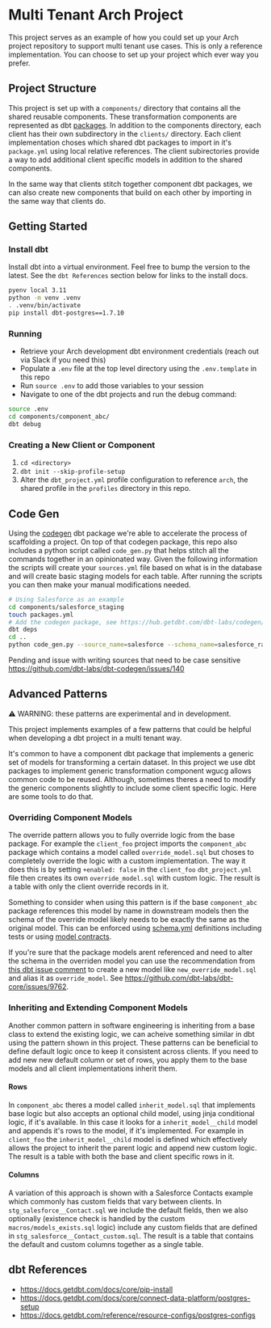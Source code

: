 # Multi Tenant Arch Project

This project serves as an example of how you could set up your Arch project repository to support multi tenant use cases.
This is only a reference implementation.
You can choose to set up your project which ever way you prefer.

## Project Structure

This project is set up with a `components/` directory that contains all the shared reusable components.
These transformation components are represented as dbt [packages](https://docs.getdbt.com/docs/build/packages).
In addition to the components directory, each client has their own subdirectory in the `clients/` directory.
Each client implementation choses which shared dbt packages to import in it's `package.yml` using local relative references.
The client subirectories provide a way to add additional client specific models in addition to the shared components.

In the same way that clients stitch together component dbt packages, we can also create new components that build on each other by importing in the same way that clients do.

## Getting Started

### Install dbt

Install dbt into a virtual environment.
Feel free to bump the version to the latest.
See the `dbt References` section below for links to the install docs.

```bash
pyenv local 3.11
python -m venv .venv
. .venv/bin/activate
pip install dbt-postgres==1.7.10
```

### Running

- Retrieve your Arch development dbt environment credentials (reach out via Slack if you need this)
- Populate a `.env` file at the top level directory using the `.env.template` in this repo
- Run `source .env` to add those variables to your session
- Navigate to one of the dbt projects and run the debug command:

```bash
source .env
cd components/component_abc/
dbt debug
```

### Creating a New Client or Component

1. `cd <directory>`
1. `dbt init --skip-profile-setup`
1. Alter the `dbt_project.yml` profile configuration to reference `arch`, the shared profile in the `profiles` directory in this repo.

## Code Gen

Using the [codegen](https://hub.getdbt.com/dbt-labs/codegen/latest/) dbt package we're able to accelerate the process of scaffolding a project.
On top of that codegen package, this repo also includes a python script called `code_gen.py` that helps stitch all the commands together in an opinionated way.
Given the following information the scripts will create your `sources.yml` file based on what is in the database and will create basic staging models for each table.
After running the scripts you can then make your manual modifications needed.

```bash
# Using Salesforce as an example
cd components/salesforce_staging
touch packages.yml
# Add the codegen package, see https://hub.getdbt.com/dbt-labs/codegen/latest/
dbt deps
cd ..
python code_gen.py --source_name=salesforce --schema_name=salesforce_raw_tenant-1 --database_name=app --write_path=salesforce_staging/models/staging
```

Pending and issue with writing sources that need to be case sensitive https://github.com/dbt-labs/dbt-codegen/issues/140

## Advanced Patterns

:warning: WARNING: these patterns are experimental and in development.

This project implements examples of a few patterns that could be helpful when developing a dbt project in a multi tenant way.

It's common to have a component dbt package that implements a generic set of models for transforming a certain dataset.
In this project we use dbt packages to implement generic transformation component wgucg allows common code to be reused.
Although, sometimes theres a need to modify the generic components slightly to include some client specific logic.
Here are some tools to do that.

### Overriding Component Models

The override pattern allows you to fully override logic from the base package.
For example the `client_foo` project imports the `component_abc` package which contains a model called `override_model.sql` but choses to completely override the logic with a custom implementation.
The way it does this is by setting `+enabled: false` in the `client_foo` `dbt_project.yml` file then creates its own `override_model.sql` with custom logic.
The result is a table with only the client override records in it.

Something to consider when using this pattern is if the base `component_abc` package references this model by name in downstream models then the schema of the override model likely needs to be exactly the same as the original model.
This can be enforced using [schema.yml](https://docs.getdbt.com/reference/resource-configs/schema) definitions including tests or using [model contracts](https://docs.getdbt.com/docs/collaborate/govern/model-contracts).

If you're sure that the package models arent referenced and need to alter the schema in the overriden model you can use the recommendation from [this dbt issue comment](https://github.com/dbt-labs/dbt-core/issues/9762#issuecomment-1997744765) to create a new model like `new_override_model.sql` and alias it as `override_model`.
See https://github.com/dbt-labs/dbt-core/issues/9762.

### Inheriting and Extending Component Models

Another common pattern in software engineering is inheriting from a base class to extend the existing logic, we can acheive something similar in dbt using the pattern shown in this project.
These patterns can be beneficial to define default logic once to keep it consistent across clients.
If you need to add new new default column or set of rows, you apply them to the base models and all client implementations inherit them.

#### Rows

In `component_abc` theres a model called `inherit_model.sql` that implements base logic but also accepts an optional child model, using jinja conditional logic, if it's available.
In this case it looks for a `inherit_model__child` model and appends it's rows to the model, if it's implemented.
For example in `client_foo` the `inherit_model__child` model is defined which effectively allows the project to inherit the parent logic and append new custom logic.
The result is a table with both the base and client specific rows in it.

#### Columns

A variation of this approach is shown with a Salesforce Contacts example which commonly has custom fields that vary between clients.
In `stg_salesforce__Contact.sql` we include the default fields, then we also optionally (existence check is handled by the custom `macros/models_exists.sql` logic) include any custom fields that are defined in `stg_salesforce__Contact_custom.sql`.
The result is a table that contains the default and custom columns together as a single table.

## dbt References

- https://docs.getdbt.com/docs/core/pip-install
- https://docs.getdbt.com/docs/core/connect-data-platform/postgres-setup
- https://docs.getdbt.com/reference/resource-configs/postgres-configs
